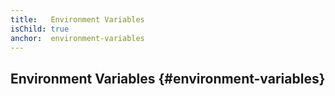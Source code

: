 ```yaml
---
title:   Environment Variables
isChild: true
anchor:  environment-variables
---
```


##  Environment Variables {#environment-variables}